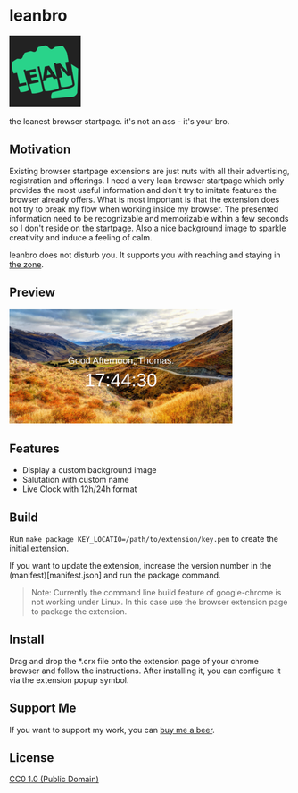 leanbro
=======

![fistbump with the word LEAN on it](src/images/icon128.png)

the leanest browser startpage. it's not an ass - it's your bro.

## Motivation

Existing browser startpage extensions are just nuts with all their advertising, registration and offerings. I need a very lean browser startpage which only provides the most useful information and don't try to imitate features the browser already offers. What is most important is that the extension does not try to break my flow when working inside my browser. The presented information need to be recognizable and memorizable within a few seconds so I don't reside on the startpage. Also a nice background image to sparkle creativity and induce a feeling of calm.

leanbro does not disturb you. It supports you with reaching and staying in [the zone](https://en.wikipedia.org/wiki/Flow_(psychology)).

## Preview

<a href="preview.png"><img src="preview.png" width="400" /></a>

## Features

* Display a custom background image
* Salutation with custom name
* Live Clock with 12h/24h format

## Build

Run `make package KEY_LOCATIO=/path/to/extension/key.pem` to create the initial extension.

If you want to update the extension, increase the version number in the (manifest)[manifest.json] and run the package command.

> Note: Currently the command line build feature of google-chrome is not working under Linux. In this case use the browser extension page to package the extension.

## Install

Drag and drop the *.crx file onto the extension page of your chrome browser and follow the instructions. After installing it, you can configure it via the extension popup symbol.

## Support Me

If you want to support my work, you can [buy me a beer](https://www.buymeacoffee.com/chronicc).
## License

[CC0 1.0 (Public Domain)](LICENSE.md)
